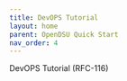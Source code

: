 ```yaml
---
title: DevOPS Tutorial 
layout: home
parent: OpenDSU Quick Start
nav_order: 4
---
```


DevOPS Tutorial (RFC-116)